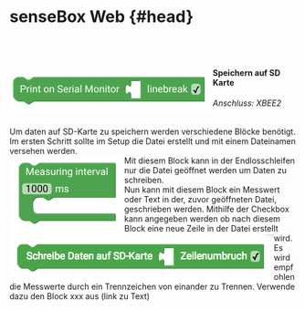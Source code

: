 # senseBox Web {#head}

<div class="description">
</div>
<div class="line">
    <br>
    <br>
</div>



<div class="container">
    <div class="row">
        <div class="col-md">
            <img src="../pictures/blocks/output/output-3.png" alt="block" align="left">
        </div>
        <div class="col-md">
            <h4>Speichern auf SD Karte</h4>
            <h6>Anschluss: XBEE2</h6>
            Um daten auf SD-Karte zu speichern werden verschiedene Blöcke benötigt. Im ersten Schritt sollte im Setup die Datei erstellt
            und mit einem Dateinamen versehen werden.
        </div>
    </div>
    <div class="row">
        <div class="col-md">
            <img src="../pictures/blocks/output/output-4.png" alt="block" align="left">
        </div>
        <div class="col-md">
            Mit diesem Block kann in der Endlosschleifen nur die Datei geöffnet werden um Daten zu schreiben.
        </div>
    </div>
    <div class="row">
        <div class="col-md">
            <img src="../pictures/blocks/output/output-5.png" alt="block" align="left">
        </div>
        <div class="col-md">
            Nun kann mit diesem Block ein Messwert oder Text in der, zuvor geöffneten Datei, geschrieben werden. Mithilfe der Checkbox
            kann angegeben werden ob nach diesem Block eine neue Zeile in der Datei erstellt wird. Es wird empfohlen die
            Messwerte durch ein Trennzeichen von einander zu Trennen. Verwende dazu den Block xxx aus (link zu Text)
        </div>
    </div>
</div>